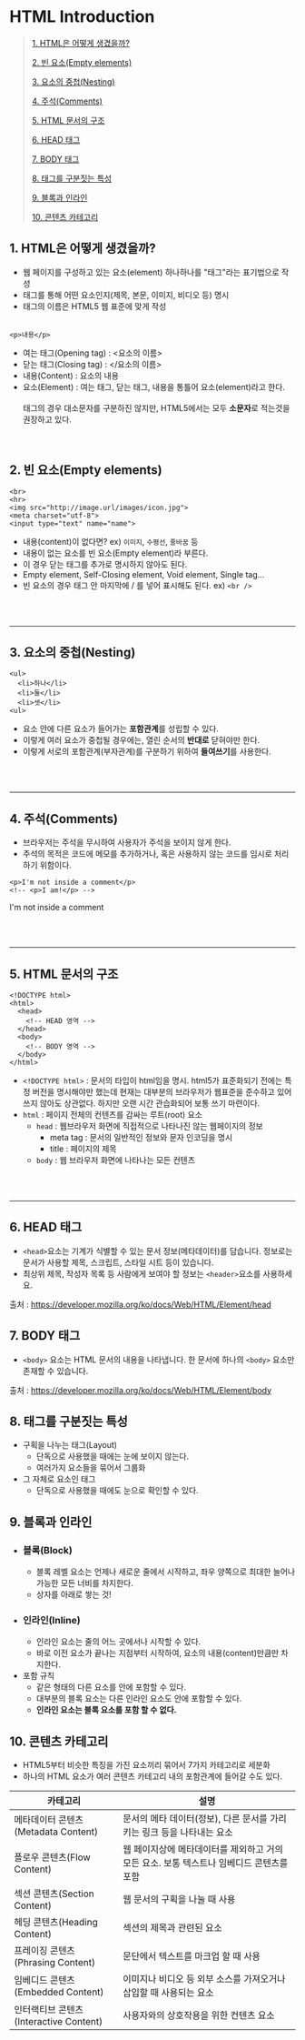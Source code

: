 # HTML Introduction

> [1. HTML은 어떻게 생겼을까?](#1-html은-어떻게-생겼을까)
>
> [2. 빈 요소(Empty elements)](#2-빈-요소empty-elements)
>
> [3. 요소의 중첩(Nesting)](#3-요소의-중첩nesting)
>
> [4. 주석(Comments)](#4-주석comments)
>
> [5. HTML 문서의 구조](#5-html-문서의-구조)
>
> [6. HEAD 태그](#6-head-태그)
>
> [7. BODY 태그](#7-body-태그)
>
> [8. 태그를 구분짓는 특성](#8-태그를-구분짓는-특성)
>
> [9. 블록과 인라인](#9-블록과-인라인)
>
> [10. 콘텐츠 카테고리](#10-콘텐츠-카테고리)

## 1. HTML은 어떻게 생겼을까?

- 웹 페이지를 구성하고 있는 요소(element) 하나하나를 "태그"라는 표기법으로 작성
- 태그를 통해 어떤 요소인지(제목, 본문, 이미지, 비디오 등) 명시
- 태그의 이름은 HTML5 웹 표준에 맞게 작성
  <br>
  <br>

```
<p>내용</p>
```

- 여는 태그(Opening tag) : <요소의 이름>
- 닫는 태그(Closing tag) : </요소의 이름>
- 내용(Content) : 요소의 내용
- 요소(Element) : 여는 태그, 닫는 태그, 내용을 통틀어 요소(element)라고 한다.
  <br>
  <br>
  태그의 경우 대소문자를 구분하진 않지만, HTML5에서는 모두 **소문자**로 적는것을 권장하고 있다.
  <br>
  <br>
  <br>

## 2. 빈 요소(Empty elements)

```
<br>
<hr>
<img src="http://image.url/images/icon.jpg">
<meta charset="utf-8">
<input type="text" name="name">
```

- 내용(content)이 없다면? ex) `이미지`, `수평선`, `줄바꿈` 등
- 내용이 없는 요소를 빈 요소(Empty element)라 부른다.
- 이 경우 닫는 태그를 추가로 명시하지 않아도 된다.
- Empty element, Self-Closing element, Void element, Single tag...
- 빈 요소의 경우 태그 안 마지막에 / 를 넣어 표시해도 된다. ex) `<br />`

<br><br>

<hr>

## 3. 요소의 중첩(Nesting)

```
<ul>
  <li>하나</li>
  <li>둘</li>
  <li>셋</li>
<ul>
```

- 요소 안에 다른 요소가 들어가는 **포함관계**를 성립할 수 있다.
- 이렇게 여러 요소가 중첩될 경우에는, 열린 순서의 **반대로** 닫혀야만 한다.
- 이렇게 서로의 포함관계(부자관계)를 구분하기 위하여 **들여쓰기**를 사용한다.

<br><br>

<hr>

## 4. 주석(Comments)

- 브라우저는 주석을 무시하여 사용자가 주석을 보이지 않게 한다.
- 주석의 목적은 코드에 메모를 추가하거나, 혹은 사용하지 않는 코드를 임시로 처리하기 위함이다.

```
<p>I'm not inside a comment</p>
<!-- <p>I am!</p> -->
```

<p>I'm not inside a comment</p>
<!-- <p>I am!</p> -->

<br><br>

<hr>

## 5. HTML 문서의 구조

```
<!DOCTYPE html>
<html>
  <head>
    <!-- HEAD 영역 -->
  </head>
  <body>
    <!-- BODY 영역 -->
  </body>
</html>
```

- `<!DOCTYPE html>` : 문서의 타입이 html임을 명시. html5가 표준화되기 전에는 특정 버전을 명시해야만 했는데 현재는 대부분의 브라우저가 웹표준을 준수하고 있어 쓰지 않아도 상관없다. 하지만 오랜 시간 관습화되어 보통 쓰기 마련이다.
- `html` : 페이지 전체의 컨텐츠를 감싸는 루트(root) 요소
  - `head` : 웹브라우저 화면에 직접적으로 나타나진 않는 웹페이지의 정보
    - meta tag : 문서의 일반적인 정보와 문자 인코딩을 명시
    - title : 페이지의 제목
  - `body` : 웹 브라우저 화면에 나타나는 모든 컨텐츠

<br><br>

<hr>

## 6. HEAD 태그

- `<head>`요소는 기계가 식별할 수 있는 문서 정보(메타데이터)를 담습니다. 정보로는 문서가 사용할 제목, 스크립트, 스타일 시트 등이 있습니다.
- 최상위 제목, 작성자 목록 등 사람에게 보여야 할 정보는 `<header>`요소를 사용하세요.

출처 : https://developer.mozilla.org/ko/docs/Web/HTML/Element/head

## 7. BODY 태그

- `<body>` 요소는 HTML 문서의 내용을 나타냅니다. 한 문서에 하나의 `<body>` 요소만 존재할 수 있습니다.

출처 : https://developer.mozilla.org/ko/docs/Web/HTML/Element/body

## 8. 태그를 구분짓는 특성

- 구획을 나누는 태그(Layout)
  - 단독으로 사용했을 때에는 눈에 보이지 않는다.
  - 여러가지 요소들을 묶어서 그룹화
- 그 자체로 요소인 태그
  - 단독으로 사용했을 때에도 눈으로 확인할 수 있다.

## 9. 블록과 인라인

- ### 블록(Block)
  - 블록 레벨 요소는 언제나 새로운 줄에서 시작하고, 좌우 양쪽으로 최대한 늘어나 가능한 모든 너비를 차지한다.
  - 상자를 아래로 쌓는 것!
- ### 인라인(Inline)
  - 인라인 요소는 줄의 어느 곳에서나 시작할 수 있다.
  - 바로 이전 요소가 끝나는 지점부터 시작하여, 요소의 내용(content)만큼만 차지한다.
- 포함 규칙
  - 같은 형태의 다른 요소를 안에 포함할 수 있다.
  - 대부분의 블록 요소는 다른 인라인 요소도 안에 포함할 수 있다.
  - **인라인 요소는 블록 요소를 포함 할 수 없다.**

## 10. 콘텐츠 카테고리

- HTML5부터 비슷한 특징을 가진 요소끼리 묶어서 7가지 카테고리로 세분화
- 하나의 HTML 요소가 여러 콘텐츠 카테고리 내의 포함관계에 들어갈 수도 있다.

| 카테고리                               | 설명                                                                                     |
| -------------------------------------- | ---------------------------------------------------------------------------------------- |
| 메타데이터 콘텐츠(Metadata Content)    | 문서의 메타 데이터(정보), 다른 문서를 가리키는 링크 등을 나타내는 요소                   |
| 플로우 콘텐츠(Flow Content)            | 웹 페이지상에 메타데이터를 제외하고 거의 모든 요소. 보통 텍스트나 임베디드 콘텐츠를 포함 |
| 섹션 콘텐츠(Section Content)           | 웹 문서의 구획을 나눌 때 사용                                                            |
| 헤딩 콘텐츠(Heading Content)           | 섹션의 제목과 관련된 요소                                                                |
| 프레이징 콘텐츠(Phrasing Content)      | 문단에서 텍스트를 마크업 할 때 사용                                                      |
| 임베디드 콘텐츠(Embedded Content)      | 이미지나 비디오 등 외부 소스를 가져오거나 삽입할 때 사용되는 요소                        |
| 인터랙티브 콘텐츠(Interactive Content) | 사용자와의 상호작용을 위한 컨텐츠 요소                                                   |
